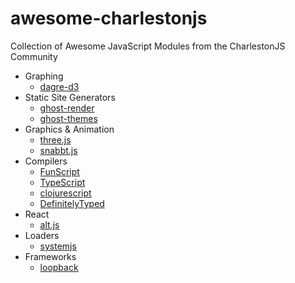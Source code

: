 awesome-charlestonjs
====================

Collection of Awesome JavaScript Modules from the CharlestonJS Community

- Graphing
  - [dagre-d3](https://github.com/cpettitt/dagre)
- Static Site Generators
  - [ghost-render](https://github.com/mixu/ghost-render)
  - [ghost-themes](https://github.com/haydenbleasel/ghost-themes)
- Graphics & Animation
  - [three.js](https://github.com/mrdoob/three.js)
  - [snabbt.js](https://github.com/daniel-lundin/snabbt.js)
- Compilers
  - [FunScript](https://github.com/ZachBray/FunScript)
  - [TypeScript](https://github.com/Microsoft/TypeScript)
  - [clojurescript](https://github.com/clojure/clojurescript)
  - [DefinitelyTyped](https://github.com/DefinitelyTyped/DefinitelyTyped)
- React
  - [alt.js](https://github.com/goatslacker/alt)
- Loaders
  - [systemjs](https://github.com/systemjs/systemjs)
- Frameworks
  - [loopback](https://github.com/strongloop/loopback)
